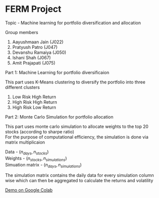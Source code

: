 # FERM Project

Topic - Machine learning for portfolio diversification and allocation

Group members 
1. Aayushmaan Jain (J022)
2. Pratyush Patro (J047)
3. Devanshu Ramaiya (J050)
4. Ishani Shah (J067)
5. Amit Prajapati (J075)


Part 1: Machine Learning for portfolio diversificaion 

This part uses K-Means clustering to diversify the portfolio into three different clusters 
1. Low Risk High Return 
2. High Risk High Return
3. High Risk Low Return

Part 2: Monte Carlo Simulation for portfolio allocation 

This part uses monte carlo simulation to allocate weights to the top 20 stocks (according to sharpe ratio)<br>
For the purpose of computational efficiency, the simulation is done via matrix multiplicaion<br>

Data - $(n_{days}, n_{stocks})$<br>
Weights - $(n_{stocks}, n_{simulations})$<br>
Simuation matrix - $(n_{days}, n_{simulations})$

The simulation matrix contains the daily data for every simulation column wise which can then be aggregated to calculate the returns and volatility

<a href="https://colab.research.google.com/github/aayush1036/FERM-project/blob/master/project.ipynb">Demo on Google Colab</a>